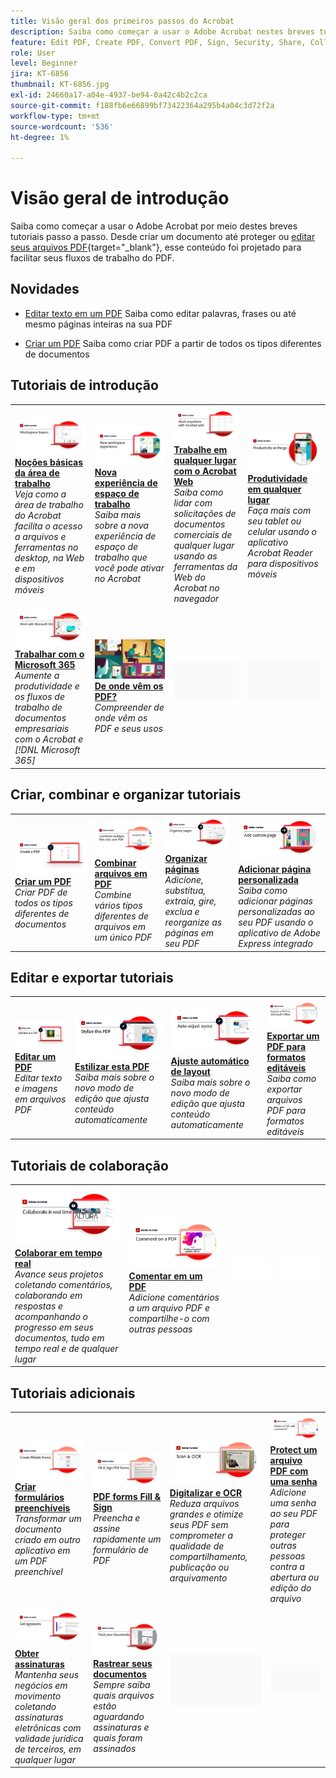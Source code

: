 ```yaml
---
title: Visão geral dos primeiros passos do Acrobat
description: Saiba como começar a usar o Adobe Acrobat nestes breves tutoriais passo a passo (1 a 2 min)
feature: Edit PDF, Create PDF, Convert PDF, Sign, Security, Share, Collaboration, Workspace
role: User
level: Beginner
jira: KT-6856
thumbnail: KT-6856.jpg
exl-id: 24660a17-a04e-4937-be94-0a42c4b2c2ca
source-git-commit: f188fb6e66899bf73422364a295b4a04c3d72f2a
workflow-type: tm+mt
source-wordcount: '536'
ht-degree: 1%

---
```


# Visão geral de introdução

Saiba como começar a usar o Adobe Acrobat por meio destes breves tutoriais passo a passo. Desde criar um documento até proteger ou [editar seus arquivos PDF](https://www.adobe.com/br/acrobat/online/pdf-editor.html){target="_blank"}, esse conteúdo foi projetado para facilitar seus fluxos de trabalho do PDF.

## Novidades

* [Editar texto em um PDF](edit-pdf.md)
Saiba como editar palavras, frases ou até mesmo páginas inteiras na sua PDF

* [Criar um PDF](create-pdf.md)
Saiba como criar PDF a partir de todos os tipos diferentes de documentos

## Tutoriais de introdução

<table style="table-layout:fixed">
<tr>
  <td>
    <a href="get-to-know-the-acrobat-dc-interface.md">
      <img alt="Noções básicas do Workspace" src="../assets/Workspace_1280.png" />
    </a>
    <div>
    <a href="get-to-know-the-acrobat-dc-interface.md"><strong>Noções básicas da área de trabalho</strong></a>
    </div>
    <em>Veja como a área de trabalho do Acrobat facilita o acesso a arquivos e ferramentas no desktop, na Web e em dispositivos móveis</em>
    <br>
  </td>
  <td>
    <a href="new-workspace.md">
      <img alt="Nova experiência de espaço de trabalho" src="../assets/NewWorkspace.png" />
    </a>
    <div>
    <a href="new-workspace.md"><strong>Nova experiência de espaço de trabalho</strong></a>
    </div>
    <em>Saiba mais sobre a nova experiência de espaço de trabalho que você pode ativar no Acrobat</em>
    <br>
  </td>
  <td>
    <a href="acrobatweb.md">
      <img alt="Trabalhe em qualquer lugar com o Acrobat Web" src="../assets/Acrobatweb_1280.png" />
    </a>
    <div>
    <a href="acrobatweb.md"><strong>Trabalhe em qualquer lugar com o Acrobat Web</strong></a>
    </div>
    <em>Saiba como lidar com solicitações de documentos comerciais de qualquer lugar usando as ferramentas da Web do Acrobat no navegador</em>
    <br>
  </td>
  <td>
    <a href="productivity.md">
      <img alt="Produtividade em qualquer lugar" src="../assets/Productivity_1280.png" />
    </a>
    <div>
     <a href="productivity.md"><strong>Produtividade em qualquer lugar</strong></a>
    </div>
    <em>Faça mais com seu tablet ou celular usando o aplicativo Acrobat Reader para dispositivos móveis</em>
    <br>
  </td>
</tr>
<tr>
    <td>
      <a href="../integrate/integrate-overview.md#microsoft">
        <img alt="Trabalhar com o Microsoft 365" src="../assets/WorkMicrosoft365_1280.png" />
      </a>
      <div>
      <a href="../integrate/integrate-overview.md#microsoft"><strong>Trabalhar com o Microsoft 365</strong></a>
      </div>
      <em>Aumente a produtividade e os fluxos de trabalho de documentos empresariais com o Acrobat e [!DNL Microsoft 365]</em>
      <br>
    </td>
    <td>
      <a href="where-do-pdfs-come-from.md">
        <img alt="De onde vêm os PDF?" src="../assets/WherePDFs.jpg" />
      </a>
      <div>
      <a href="where-do-pdfs-come-from.md"><strong>De onde vêm os PDF?</strong></a>
      </div>
      <em>Compreender de onde vêm os PDF e seus usos</em>
      <br>
    </td>
    <td>
    <img alt="Espaçador" src="../assets/Grayspacer.png" />
      <div>
      <br>
    </td>
    <td>
    <img alt="Espaçador" src="../assets/Grayspacer.png" />
      <div>
      <br>
    </td>
  </tr>
  </table>

## Criar, combinar e organizar tutoriais

<table style="table-layout:fixed">
  <tr>
    <td>
      <a href="create-pdf.md">
        <img alt="Criar arquivos PDF" src="../assets/create.png" />
      </a>
      <div>
      <a href="create-pdf.md"><strong>Criar um PDF</strong></a>
      </div>
      <em>Criar PDF de todos os tipos diferentes de documentos</em>
      <br>
    </td>
    <td>
      <a href="combine-to-pdf.md">
        <img alt="Combine Files para PDF" src="../assets/Combine.jpg" />
      </a>
      <div>
      <a href="combine-to-pdf.md"><strong>Combinar arquivos em PDF</strong></a>
      </div>
      <em>Combine vários tipos diferentes de arquivos em um único PDF</em>
      <br>
    </td>
    <td>
      <a href="organize.md">
        <img alt="Organizar páginas" src="../assets/Organize.png" />
      </a>
      <div>
      <a href="organize.md"><strong>Organizar páginas</strong></a>
      </div>
      <em>Adicione, substitua, extraia, gire, exclua e reorganize as páginas em seu PDF</em>
      <br>
    </td>
    <td>
      <a href="add-custom-page.md">
        <img alt="Adicionar página personalizada" src="../assets/Custompage.png" />
      </a>
      <div>
      <a href="add-custom-page.md"><strong>Adicionar página personalizada</strong></a>
      </div>
      <em>Saiba como adicionar páginas personalizadas ao seu PDF usando o aplicativo de Adobe Express integrado</em>
      <br>
    </td>
  </tr>
  </table>

## Editar e exportar tutoriais

<table style="table-layout:fixed">
  <tr>
    <td>
      <a href="edit-pdf.md">
        <img alt="Editar texto em um PDF" src="../assets/edit-text.png" />
      </a>
      <div>
      <a href="edit-pdf.md"><strong>Editar um PDF</strong></a>
      </div>
      <em>Editar texto e imagens em arquivos PDF</em>
      <br>
    </td>
    <td>
      <a href="stylize-this-PDF.md">
        <img alt="Estilizar esta PDF" src="../assets/Stylize.png" />
      </a>
      <div>
      <a href="stylize-this-PDF.md"><strong>Estilizar esta PDF</strong></a>
      </div>
      <em>Saiba mais sobre o novo modo de edição que ajusta conteúdo automaticamente</em>
      <br>
    </td>
   <td>
      <a href="auto-adjust-layout.md">
        <img alt="Ajuste automático de layout" src="../assets/Autoadjust.png" />
      </a>
      <div>
      <a href="auto-adjust-layout.md"><strong>Ajuste automático de layout</strong></a>
      </div>
      <em>Saiba mais sobre o novo modo de edição que ajusta conteúdo automaticamente</em>
      <br>
    </td>
    <td>
      <a href="export-pdf.md">
        <img alt="Exportar um PDF para formatos editáveis" src="../assets/Export.jpg" />
      </a>
      <div>
      <a href="export-pdf.md"><strong>Exportar um PDF para formatos editáveis</strong></a>
      </div>
      <em>Saiba como exportar arquivos PDF para formatos editáveis</em>
      <br>
    </td>
  </tr>
  </table>

## Tutoriais de colaboração

<table style="table-layout:fixed">
  <tr>
    <td>
      <a href="collaborate.md">
        <img alt="Colaborar em tempo real" src="../assets/Collaborate_1280.png" />
      </a>
      <div>
      <a href="collaborate.md"><strong>Colaborar em tempo real</strong></a>
      </div>
      <em>Avance seus projetos coletando comentários, colaborando em respostas e acompanhando o progresso em seus documentos, tudo em tempo real e de qualquer lugar</em>
      <br>
    </td>
    <td>
      <a href="comment-on-pdf-files.md">
        <img alt="Comentar em um PDF" src="../assets/Comment.jpg" />
      </a>
      <div>
      <a href="comment-on-pdf-files.md"><strong>Comentar em um PDF</strong></a>
      </div>
      <em>Adicione comentários a um arquivo PDF e compartilhe-o com outras pessoas</em>
      <br>
    </td>
    <td>
    <img alt="Espaçador" src="../assets/Whitespacer.png" />
      <div>
      <br>
    </td>
    <td>
    <img alt="Espaçador" src="../assets/Whitespacer.png" />
      <div>
      <br>
    </td>
</tr>
</table>

## Tutoriais adicionais

<table style="table-layout:fixed">
<tr>
  <td>
    <a href="create-fillable-forms.md">
      <img alt="Criar formulários preenchíveis" src="../assets/Form_1280.png" />
    </a>
    <div>
    <a href="create-fillable-forms.md"><strong>Criar formulários preenchíveis</strong></a>
    </div>
    <em>Transformar um documento criado em outro aplicativo em um PDF preenchível</em>
    <br>
  </td>
  <td>
    <a href="fill-and-sign.md">
      <img alt="Preencher e assinar um formulário PDF" src="../assets/FillSign_1280.png" />
    </a>
    <div>
    <a href="fill-and-sign.md"><strong>PDF forms Fill &amp; Sign</strong></a>
    </div>
    <em>Preencha e assine rapidamente um formulário de PDF</em>
    <br>
  </td>
  <td>
    <a href="scan-and-ocr.md">
      <img alt="Digitalizar e OCR" src="../assets/Scan.jpg" />
    </a>
    <div>
    <a href="scan-and-ocr.md"><strong>Digitalizar e OCR</strong></a>
    </div>
    <em>Reduza arquivos grandes e otimize seus PDF sem comprometer a qualidade de compartilhamento, publicação ou arquivamento</em>
    <br>
  </td>
  <td>
    <a href="password-protect.md">
      <img alt="Protect um arquivo PDF com uma senha" src="../assets/Protect.jpg" />
    </a>
    <div>
    <a href="password-protect.md"><strong>Protect um arquivo PDF com uma senha</strong></a>
    </div>
    <em>Adicione uma senha ao seu PDF para proteger outras pessoas contra a abertura ou edição do arquivo</em>
    <br>
  </td>
</tr>
<tr>
  <td>
    <a href="signatures.md">
      <img alt="Obter assinaturas" src="../assets/Signatures_1280.png" />
    </a>
    <div>
    <a href="signatures.md"><strong>Obter assinaturas</strong></a>
    </div>
    <em>Mantenha seus negócios em movimento coletando assinaturas eletrônicas com validade jurídica de terceiros, em qualquer lugar</em>
    <br>
  </td>
  <td>
    <a href="track.md">
      <img alt="Rastrear seus documentos" src="../assets/Track_1280.png" />
    </a>
    <div>
    <a href="track.md"><strong>Rastrear seus documentos</strong></a>
    </div>
    <em>Sempre saiba quais arquivos estão aguardando assinaturas e quais foram assinados</em>
    <br>
  </td>
  <td>
   <img alt="Espaçador" src="../assets/Grayspacer.png" />
    <div>
    <br>
  </td>
  <td>
   <img alt="Espaçador" src="../assets/Grayspacer.png" />
    <div>
    <br>
  </td>
</tr>
</table>
